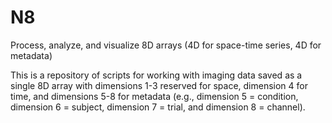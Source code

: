 # N8
Process, analyze, and visualize 8D arrays (4D for space-time series, 4D for metadata)

This is a repository of scripts for working with imaging data saved as a single 8D array with dimensions 1-3 reserved for space, dimension 4 for time, and dimensions 5-8 for metadata (e.g., dimension 5 = condition, dimension 6 = subject, dimension 7 = trial, and dimension 8 = channel).
